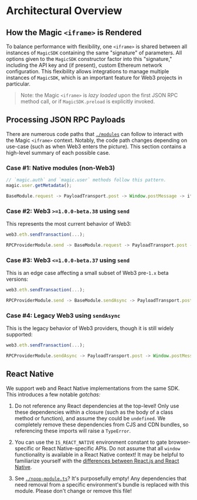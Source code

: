 # Architectural Overview

## How the Magic `<iframe>` is Rendered

To balance performance with flexibility, one `<iframe>` is shared between all instances of `MagicSDK` containing the same "signature" of parameters. All options given to the `MagicSDK` constructor factor into this "signature," including the API key and (if present), custom Ethereum network configuration. This flexibility allows integrations to manage multiple instances of `MagicSDK`, which is an important feature for Web3 projects in particular.

> Note: the Magic `<iframe>` is _lazy loaded_ upon the first JSON RPC method call, or if `MagicSDK.preload` is explicitly invoked.

## Processing JSON RPC Payloads

There are numerous code paths that [`./modules`](./modules) can follow to interact with the Magic `<iframe>` context. Notably, the code path changes depending on use-case (such as when Web3 enters the picture). This section contains a high-level summary of each possible case.

### Case #1: Native modules (non-Web3)

```ts
// `magic.auth` and `magic.user` methods follow this pattern.
magic.user.getMetadata();

BaseModule.request -> PayloadTransport.post -> Window.postMessage -> iframe
```

### Case #2: Web3 `>=1.0.0-beta.38` using `send`

This represents the most current behavior of Web3:

```ts
web3.eth.sendTransaction(...);

RPCProviderModule.send -> BaseModule.request -> PayloadTransport.post -> Window.postMessage -> iframe
```

### Case #3: Web3 `<=1.0.0-beta.37` using `send`

This is an edge case affecting a small subset of Web3 pre-`1.x` beta versions:

```ts
web3.eth.sendTransaction(...);

RPCProviderModule.send -> BaseModule.sendAsync -> PayloadTransport.post -> Window.postMessage -> iframe
```

### Case #4: Legacy Web3 using `sendAsync`

This is the legacy behavior of Web3 providers, though it is still widely supported:

```ts
web3.eth.sendTransaction(...);

RPCProviderModule.sendAsync -> PayloadTransport.post -> Window.postMessage -> iframe
```

## React Native

We support web and React Native implementations from the same SDK. This introduces a few notable _gotchas:_

1. Do not reference any React dependencies at the top-level! Only use these dependencies within a closure (such as the body of a class method or function), and assume they could be `undefined`. We completely remove these dependencies from CJS and CDN bundles, so referencing these imports will raise a `TypeError`.

2. You can use the `IS_REACT_NATIVE` environment constant to gate browser-specific or React Native-specific APIs. Do not assume that all `window` functionality is available in a React Native context! It may be helpful to familiarize yourself with the [differences between React.js and React Native](https://medium.com/@alexmngn/from-reactjs-to-react-native-what-are-the-main-differences-between-both-d6e8e88ebf24).

3. See [`./noop-module.ts`](./noop-module.ts)? It's purposefully empty! Any dependencies that need removal from a specific environment's bundle is replaced with this module. Please don't change or remove this file!
